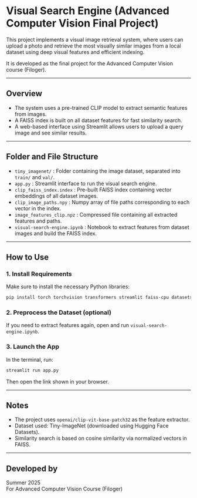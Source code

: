 
# Visual Search Engine (Advanced Computer Vision Final Project)

This project implements a visual image retrieval system, where users can upload a photo and retrieve the most visually similar images from a local dataset using deep visual features and efficient indexing.

It is developed as the final project for the Advanced Computer Vision course (Filoger).

---

## Overview

- The system uses a pre-trained CLIP model to extract semantic features from images.
- A FAISS index is built on all dataset features for fast similarity search.
- A web-based interface using Streamlit allows users to upload a query image and see similar results.

---

## Folder and File Structure

- `tiny_imagenet/` : Folder containing the image dataset, separated into `train/` and `val/`.
- `app.py` : Streamlit interface to run the visual search engine.
- `clip_faiss_index.index` : Pre-built FAISS index containing vector embeddings of all dataset images.
- `clip_image_paths.npy` : Numpy array of file paths corresponding to each vector in the index.
- `image_features_clip.npz` : Compressed file containing all extracted features and paths.
- `visual-search-engine.ipynb` : Notebook to extract features from dataset images and build the FAISS index.

---

## How to Use

### 1. Install Requirements
Make sure to install the necessary Python libraries:
```bash
pip install torch torchvision transformers streamlit faiss-cpu datasets pillow
```

### 2. Preprocess the Dataset (optional)
If you need to extract features again, open and run `visual-search-engine.ipynb`.

### 3. Launch the App
In the terminal, run:
```bash
streamlit run app.py
```

Then open the link shown in your browser.

---

## Notes

- The project uses `openai/clip-vit-base-patch32` as the feature extractor.
- Dataset used: Tiny-ImageNet (downloaded using Hugging Face Datasets).
- Similarity search is based on cosine similarity via normalized vectors in FAISS.

---

## Developed by
Summer 2025  
For Advanced Computer Vision Course (Filoger)
